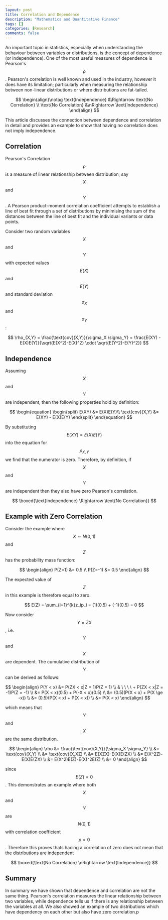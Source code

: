 ```yaml
---
layout: post
title: Correlation and Dependence
description: "Mathematics and Quantitative Finance"
tags: []
categories: [Research]
comments: false
---
```


An important topic in statistics, especially when understanding the behaviour between variables or distributions, is the concept of dependence (or independence). One of the most useful measures of dependence is Pearson's $$\rho$$. Pearson's correlation is well known and used in the industry, however it does have its limitation; particularly when measuring the relationship between non-linear distributions or where distributions are fat-tailed.

$$
\begin{align}\notag
\text{Independence} &\Rightarrow \text{No Correlation} \\
\text{No Correlation}  &\nRightarrow \text{Independence}
\end{align}
$$

This article discusses the connection between dependence and correlation in detail and provides an example to show that having no correlation does not imply independence.

<!-- more -->

## Correlation

Pearson's Correlation $$\rho$$ is a measure of linear relationship between distribution, say $$X$$ and $$Y$$. A Pearson product-moment correlation coefficient attempts to establish a line of best fit through a set of distributions by minimising the sum of the distances between the line of best fit and the individual variants or data points. 

Consider two random variables $$X$$ and $$Y$$ with expected values $$E(X)$$ and $$E(Y)$$ and standard deviation $$\sigma_X$$ and $$\sigma_Y$$:

$$
\rho_{X,Y} = \frac{\text{cov}(X,Y)}{\sigma_X \sigma_Y} = \frac{E(XY) - E(X)E(Y)}{\sqrt{E(X^2)-E(X)^2} \cdot \sqrt{E(Y^2)-E(Y)^2}}
$$

## Independence

Assuming $$X$$ and $$Y$$ are independent, then the following properties hold by definition:

$$
\begin{equation}
\begin{split}
E(XY) &= E(X)E(Y)\\
\text{cov}(X,Y) &= E(XY) - E(X)E(Y)
\end{split}
\end{equation}
$$ 

By substituting $$E(XY) = E(X)E(Y)$$ into the equation for $$\rho_{X,Y}$$ we find that the numerator is zero. Therefore, by definition, if $$X$$ and $$Y$$ are independent then they also have zero Pearson's correlation.

$$
\boxed{\text{Independence} \Rightarrow \text{No Correlation}}
$$

## Example with Zero Correlation

Consider the example where $$X \sim N(0,1)$$ and $$Z$$ has the probability mass function:

$$
\begin{align}
P(Z=1) &= 0.5 \\
P(Z=-1) &= 0.5
\end{align}
$$

The expected value of $$Z$$ in this example is therefore equal to zero.

$$
E(Z) = \sum_{i=1}^{k}z_ip_i = (1)(0.5) + (-1)(0.5) = 0
$$

Now consider $$Y = ZX$$, i.e. $$Y$$ and $$X$$ are dependent. The cumulative distribution of $$Y$$ can be derived as follows:

$$
\begin{align}
P(Y < x) &= P(ZX < x|Z = 1)P(Z = 1) \\
         & \ \ \ \ + P(ZX < x|Z = -1)P(Z = -1) \\
         &= P(X < x)(0.5) + P(-X < x)(0.5) \\
         &= (0.5)(P(X < x) + P(X \ge -x)) \\
         &= (0.5)(P(X < x) + P(X < x)) \\
         &= P(X < x)
\end{align}
$$

which means that $$Y$$ and $$X$$ are the same distribution. 

$$
\begin{align}
\rho &= \frac{\text{cov}(X,Y)}{\sigma_X \sigma_Y} \\
       &= \text{cov}(X,Y) \\
       &= \text{cov}(X,XZ) \\
       &= E(XZX)-E(X)E(ZX) \\
       &= E(X^2Z)-E(X)E(ZX) \\
       &= E(X^2)E(Z)-E(X)^2E(Z) \\
       &= 0
\end{align}
$$

since $$E(Z) = 0$$. This demonstrates an example where both $$X$$ and $$Y$$ are $$N(0,1)$$ with correlation coefficient $$\rho = 0$$. Therefore this proves thats hacing a correlation of zero does not mean that the distributions are independent

$$
\boxed{\text{No Correlation}  \nRightarrow \text{Independence}}
$$

## Summary

In summary we have shown that dependence and correlation are not the same thing. Pearson's correlation measures the linear relationship between two variables, while dependence tells us if there is any relationship between the variables at all. We also showed an example of two distributions which have dependency on each other but also have zero correlation.p